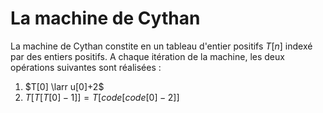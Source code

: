 
# La machine de Cythan

La machine de Cythan constite en un tableau d'entier positifs $T[n]$ indexé par des entiers positifs.
A chaque itération de la machine, les deux opérations suivantes sont réalisées :
1. $T[0] \larr u[0]+2$
2. $T[T[T[0]-1]] = T[code[code[0]-2]]$
<!--stackedit_data:
eyJoaXN0b3J5IjpbMTg1NTA3MDQ4N119
-->